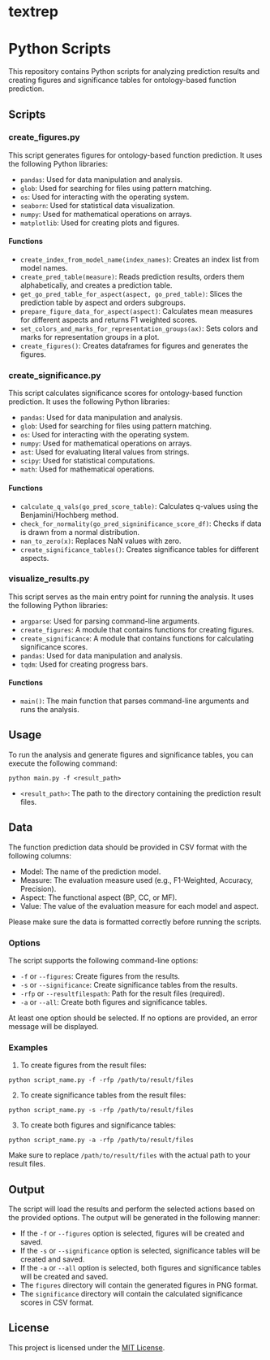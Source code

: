 # textrep
# Python Scripts

This repository contains Python scripts for analyzing prediction results and creating figures and significance tables for ontology-based function prediction.

## Scripts

### create_figures.py

This script generates figures for ontology-based function prediction. It uses the following Python libraries:

- `pandas`: Used for data manipulation and analysis.
- `glob`: Used for searching for files using pattern matching.
- `os`: Used for interacting with the operating system.
- `seaborn`: Used for statistical data visualization.
- `numpy`: Used for mathematical operations on arrays.
- `matplotlib`: Used for creating plots and figures.

#### Functions

- `create_index_from_model_name(index_names)`: Creates an index list from model names.
- `create_pred_table(measure)`: Reads prediction results, orders them alphabetically, and creates a prediction table.
- `get_go_pred_table_for_aspect(aspect, go_pred_table)`: Slices the prediction table by aspect and orders subgroups.
- `prepare_figure_data_for_aspect(aspect)`: Calculates mean measures for different aspects and returns F1 weighted scores.
- `set_colors_and_marks_for_representation_groups(ax)`: Sets colors and marks for representation groups in a plot.
- `create_figures()`: Creates dataframes for figures and generates the figures.

### create_significance.py

This script calculates significance scores for ontology-based function prediction. It uses the following Python libraries:

- `pandas`: Used for data manipulation and analysis.
- `glob`: Used for searching for files using pattern matching.
- `os`: Used for interacting with the operating system.
- `numpy`: Used for mathematical operations on arrays.
- `ast`: Used for evaluating literal values from strings.
- `scipy`: Used for statistical computations.
- `math`: Used for mathematical operations.

#### Functions

- `calculate_q_vals(go_pred_score_table)`: Calculates q-values using the Benjamini/Hochberg method.
- `check_for_normality(go_pred_signinificance_score_df)`: Checks if data is drawn from a normal distribution.
- `nan_to_zero(x)`: Replaces NaN values with zero.
- `create_significance_tables()`: Creates significance tables for different aspects.

### visualize_results.py

This script serves as the main entry point for running the analysis. It uses the following Python libraries:

- `argparse`: Used for parsing command-line arguments.
- `create_figures`: A module that contains functions for creating figures.
- `create_significance`: A module that contains functions for calculating significance scores.
- `pandas`: Used for data manipulation and analysis.
- `tqdm`: Used for creating progress bars.

#### Functions

- `main()`: The main function that parses command-line arguments and runs the analysis.

## Usage

To run the analysis and generate figures and significance tables, you can execute the following command:

```
python main.py -f <result_path>
```

- `<result_path>`: The path to the directory containing the prediction result files.

## Data

The function prediction data should be provided in CSV format with the following columns:

- Model: The name of the prediction model.
- Measure: The evaluation measure used (e.g., F1-Weighted, Accuracy, Precision).
- Aspect: The functional aspect (BP, CC, or MF).
- Value: The value of the evaluation measure for each model and aspect.

Please make sure the data is formatted correctly before running the scripts.

### Options

The script supports the following command-line options:

- `-f` or `--figures`: Create figures from the results.
- `-s` or `--significance`: Create significance tables from the results.
- `-rfp` or `--resultfilespath`: Path for the result files (required).
- `-a` or `--all`: Create both figures and significance tables.

At least one option should be selected. If no options are provided, an error message will be displayed.

### Examples

1. To create figures from the result files:

```
python script_name.py -f -rfp /path/to/result/files
```

2. To create significance tables from the result files:

```
python script_name.py -s -rfp /path/to/result/files
```

3. To create both figures and significance tables:

```
python script_name.py -a -rfp /path/to/result/files
```

Make sure to replace `/path/to/result/files` with the actual path to your result files.

## Output

The script will load the results and perform the selected actions based on the provided options. The output will be generated in the following manner:

- If the `-f` or `--figures` option is selected, figures will be created and saved.
- If the `-s` or `--significance` option is selected, significance tables will be created and saved.
- If the `-a` or `--all` option is selected, both figures and significance tables will be created and saved.
- The `figures` directory will contain the generated figures in PNG format.
- The `significance` directory will contain the calculated significance scores in CSV format.

## License

This project is licensed under the [MIT License](https://opensource.org/licenses/MIT).
